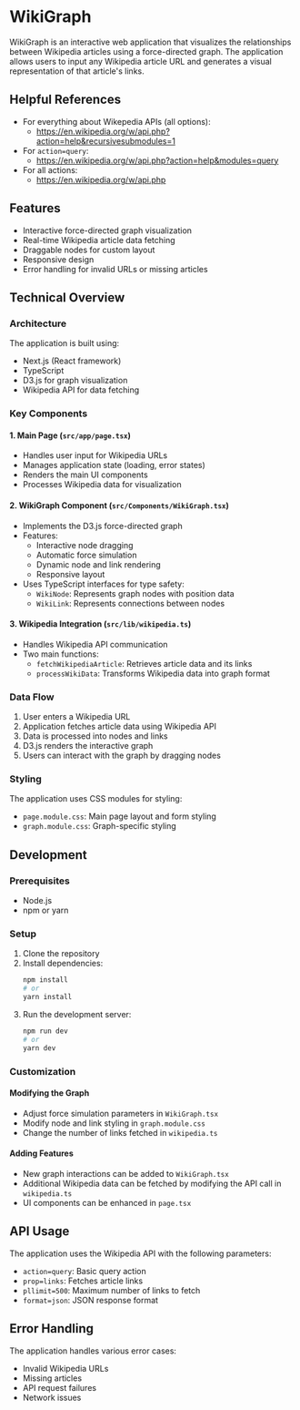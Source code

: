 # WikiGraph

WikiGraph is an interactive web application that visualizes the relationships between Wikipedia articles using a force-directed graph. The application allows users to input any Wikipedia article URL and generates a visual representation of that article's links.

## Helpful References
- For everything about Wikepedia APIs (all options):
  - https://en.wikipedia.org/w/api.php?action=help&recursivesubmodules=1
- For `action=query`:
  - https://en.wikipedia.org/w/api.php?action=help&modules=query
- For all actions:
  - https://en.wikipedia.org/w/api.php

## Features

- Interactive force-directed graph visualization
- Real-time Wikipedia article data fetching
- Draggable nodes for custom layout
- Responsive design
- Error handling for invalid URLs or missing articles

## Technical Overview

### Architecture

The application is built using:
- Next.js (React framework)
- TypeScript
- D3.js for graph visualization
- Wikipedia API for data fetching

### Key Components

#### 1. Main Page (`src/app/page.tsx`)
- Handles user input for Wikipedia URLs
- Manages application state (loading, error states)
- Renders the main UI components
- Processes Wikipedia data for visualization

#### 2. WikiGraph Component (`src/Components/WikiGraph.tsx`)
- Implements the D3.js force-directed graph
- Features:
  - Interactive node dragging
  - Automatic force simulation
  - Dynamic node and link rendering
  - Responsive layout
- Uses TypeScript interfaces for type safety:
  - `WikiNode`: Represents graph nodes with position data
  - `WikiLink`: Represents connections between nodes

#### 3. Wikipedia Integration (`src/lib/wikipedia.ts`)
- Handles Wikipedia API communication
- Two main functions:
  - `fetchWikipediaArticle`: Retrieves article data and its links
  - `processWikiData`: Transforms Wikipedia data into graph format

### Data Flow

1. User enters a Wikipedia URL
2. Application fetches article data using Wikipedia API
3. Data is processed into nodes and links
4. D3.js renders the interactive graph
5. Users can interact with the graph by dragging nodes

### Styling

The application uses CSS modules for styling:
- `page.module.css`: Main page layout and form styling
- `graph.module.css`: Graph-specific styling

## Development

### Prerequisites
- Node.js
- npm or yarn

### Setup
1. Clone the repository
2. Install dependencies:
   ```bash
   npm install
   # or
   yarn install
   ```
3. Run the development server:
   ```bash
   npm run dev
   # or
   yarn dev
   ```

### Customization

#### Modifying the Graph
- Adjust force simulation parameters in `WikiGraph.tsx`
- Modify node and link styling in `graph.module.css`
- Change the number of links fetched in `wikipedia.ts`

#### Adding Features
- New graph interactions can be added to `WikiGraph.tsx`
- Additional Wikipedia data can be fetched by modifying the API call in `wikipedia.ts`
- UI components can be enhanced in `page.tsx`

## API Usage

The application uses the Wikipedia API with the following parameters:
- `action=query`: Basic query action
- `prop=links`: Fetches article links
- `pllimit=500`: Maximum number of links to fetch
- `format=json`: JSON response format

## Error Handling

The application handles various error cases:
- Invalid Wikipedia URLs
- Missing articles
- API request failures
- Network issues
